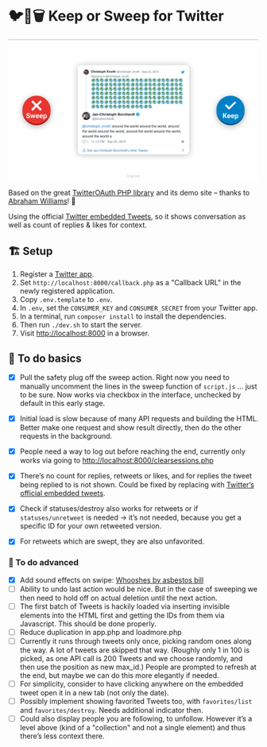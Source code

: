# 🐦🔀🗑️ Keep or Sweep for Twitter

![](images/screenshot.png)

Based on the great [TwitterOAuth PHP library](https://twitteroauth.com) and its demo site – thanks to [Abraham Williams](https://abrah.am)! 🎉

Using the official [Twitter embedded Tweets](https://developer.twitter.com/en/docs/twitter-for-websites/embedded-tweets/overview), so it shows conversation as well as count of replies & likes for context.


## 🏗 Setup
1. Register a [Twitter app](https://apps.twitter.com).
2. Set `http://localhost:8000/callback.php` as a "Callback URL" in the newly registered application.
3. Copy `.env.template` to `.env`.
4. In `.env`, set the `CONSUMER_KEY` and `CONSUMER_SECRET` from your Twitter app.
5. In a terminal, run `composer install` to install the dependencies.
6. Then run `./dev.sh` to start the server.
7. Visit [http://localhost:8000](http://localhost:8000) in a browser.


## 📑 To do basics
- [x] Pull the safety plug off the sweep action. Right now you need to manually uncomment the lines in the sweep function of `script.js` … just to be sure. Now works via checkbox in the interface, unchecked by default in this early stage.
- [x] Initial load is slow because of many API requests and building the HTML. Better make one request and show result directly, then do the other requests in the background.
- [x] People need a way to log out before reaching the end, currently only works via going to [http://localhost:8000/clearsessions.php](http://localhost:8000/clearsessions.php)
- [x] There’s no count for replies, retweets or likes, and for replies the tweet being replied to is not shown. Could be fixed by replacing [<twitter-status>](https://github.com/abraham/twitter-status) with [Twitter’s official embedded tweets](https://developer.twitter.com/en/docs/twitter-for-websites/embedded-tweets/overview.html).
- [x] Check if statuses/destroy also works for retweets or if `statuses/unretweet` is needed → it’s not needed, because you get a specific ID for your own retweeted version.
- [x] For retweets which are swept, they are also unfavorited.


### 📜 To do advanced
- [x] Add sound effects on swipe: [Whooshes by asbestos bill](https://freesound.org/people/asbestos%20bill/sounds/181283/)
- [ ] Ability to undo last action would be nice. But in the case of sweeping we then need to hold off on actual deletion until the next action.
- [ ] The first batch of Tweets is hackily loaded via inserting invisible elements into the HTML first and getting the IDs from them via Javascript. This should be done properly.
- [ ] Reduce duplication in app.php and loadmore.php
- [ ] Currently it runs through tweets only once, picking random ones along the way. A lot of tweets are skipped that way. (Roughly only 1 in 100 is picked, as one API call is 200 Tweets and we choose randomly, and then use the position as new max_id.) People are prompted to refresh at the end, but maybe we can do this more elegantly if needed.
- [ ] For simplicity, consider to have clicking anywhere on the embedded tweet open it in a new tab (not only the date).
- [ ] Possibly implement showing favorited Tweets too, with `favorites/list` and `favorites/destroy`. Needs additional indicator then.
- [ ] Could also display people you are following, to unfollow. However it’s a level above (kind of a "collection" and not a single element) and thus there’s less context there.

